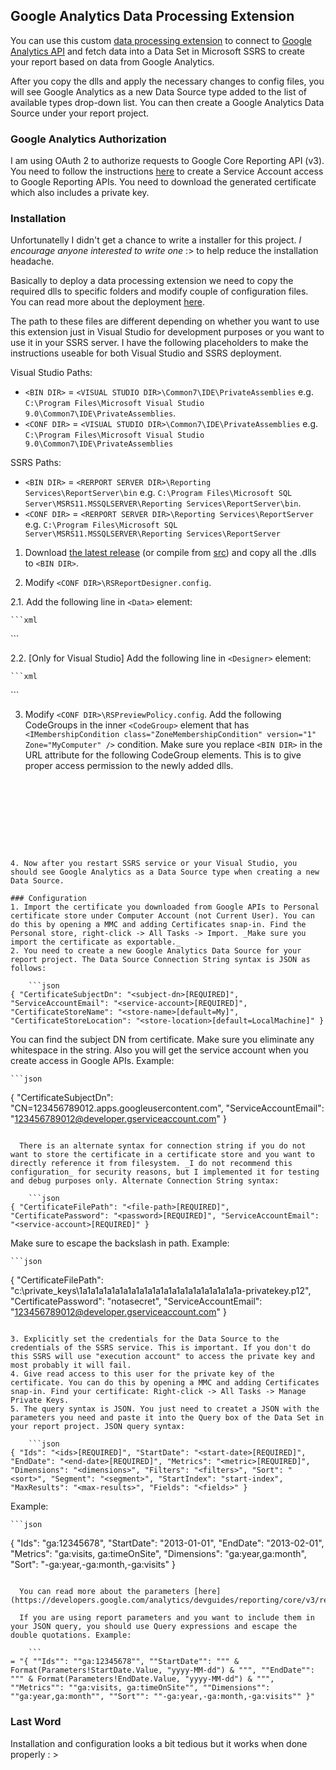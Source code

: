 ## Google Analytics Data Processing Extension

You can use this custom [data processing extension](http://msdn.microsoft.com/en-us/library/ms152816.aspx) to connect to [Google Analytics API](https://developers.google.com/analytics/devguides/) and fetch data into a Data Set in Microsoft SSRS to create your report based on data from Google Analytics.

After you copy the dlls and apply the necessary changes to config files, you will see Google Analytics as a new Data Source type added to the list of available types drop-down list. You can then create a Google Analytics Data Source under your report project.  

### Google Analytics Authorization
I am using OAuth 2 to authorize requests to Google Core Reporting API (v3). You need to follow the instructions [here](https://developers.google.com/analytics/devguides/reporting/core/v3/gdataAuthorization) to create a Service Account access to Google Reporting APIs. You need to download the generated certificate which also includes a private key.

### Installation

Unfortunatelly I didn't get a chance to write a installer for this project. *I encourage anyone interested to write one* :> to help reduce the installation headache.

Basically to deploy a data processing extension we need to copy the required dlls to specific folders and modify couple of configuration files. You can read more about the deployment [here](http://msdn.microsoft.com/en-us/library/ms155104.aspx).

The path to these files are different depending on whether you want to use this extension just in Visual Studio for development purposes or you want to use it in your SSRS server. I have the following placeholders to make the instructions useable for both Visual Studio and SSRS deployment.

Visual Studio Paths:
* ``<BIN DIR>`` = ``<VISUAL STUDIO DIR>\Common7\IDE\PrivateAssemblies`` e.g. ``C:\Program Files\Microsoft Visual Studio 9.0\Common7\IDE\PrivateAssemblies``.
* ``<CONF DIR>`` = ``<VISUAL STUDIO DIR>\Common7\IDE\PrivateAssemblies`` e.g. ``C:\Program Files\Microsoft Visual Studio 9.0\Common7\IDE\PrivateAssemblies``

SSRS Paths:
* ``<BIN DIR>`` = ``<RERPORT SERVER DIR>\Reporting Services\ReportServer\bin`` e.g. ``C:\Program Files\Microsoft SQL Server\MSRS11.MSSQLSERVER\Reporting Services\ReportServer\bin``.
* ``<CONF DIR>`` = ``<RERPORT SERVER DIR>\Reporting Services\ReportServer`` e.g. ``C:\Program Files\Microsoft SQL Server\MSRS11.MSSQLSERVER\Reporting Services\ReportServer``


1. Download [the latest release](https://github.com/farzadpanahi/GoogleAnalyticsDataProcessingExtension/releases) (or compile from [src](https://github.com/farzadpanahi/GoogleAnalyticsDataProcessingExtension/tree/master/src)) and copy all the .dlls to ``<BIN DIR>``.

2. Modify ``<CONF DIR>\RSReportDesigner.config``. 

  2.1. Add the following line in ``<Data>`` element:

    ```xml
<Extension Name="Google_Analytics" Type="GoogleAnalyticsDataProcessingExtension.DataProcessingExtension.GAConnection,  GoogleAnalyticsDataProcessingExtension" />
```

  2.2. [Only for Visual Studio] Add the following line in ``<Designer>`` element:

    ```xml
<Extension Name="Google_Analytics" Type="Microsoft.ReportingServices.QueryDesigners.GenericQueryDesigner, Microsoft.ReportingServices.QueryDesigners"/>
```

3. Modify ``<CONF DIR>\RSPreviewPolicy.config``. Add the following CodeGroups in the inner ``<CodeGroup>`` element that has ``<IMembershipCondition class="ZoneMembershipCondition" version="1" Zone="MyComputer" />`` condition. Make sure you replace ``<BIN DIR>`` in the URL attribute for the following CodeGroup elements. This is to give proper access permission to the newly added dlls.

    ```xml
<CodeGroup 
  class="UnionCodeGroup" 
	version="1" 
	PermissionSetName="FullTrust" 
	Name="Google_AnalyticsCodeGroup1"
		Description="Code group for my Google Analytics data processing extension">
		<IMembershipCondition 
		class="UrlMembershipCondition" 
		version="1" 
		Url="<BIN DIR>\DotNetOpenAuth.dll"
		/> 
</CodeGroup>		
<CodeGroup 
	class="UnionCodeGroup" 
	version="1" 
	PermissionSetName="FullTrust" 
	Name="Google_AnalyticsCodeGroup2"
		Description="Code group for my Google Analytics data processing extension">
		<IMembershipCondition 
		class="UrlMembershipCondition" 
		version="1" 
		Url="<BIN DIR>\Google.Apis.Analytics.v3.dll"
		/> 
</CodeGroup>	
<CodeGroup 
	class="UnionCodeGroup" 
	version="1" 
	PermissionSetName="FullTrust" 
	Name="Google_AnalyticsCodeGroup3"
		Description="Code group for my Google Analytics data processing extension">
		<IMembershipCondition 
		class="UrlMembershipCondition" 
		version="1" 
		Url="<BIN DIR>\Google.Apis.Authentication.OAuth2.dll"
		/> 
</CodeGroup>	
<CodeGroup 
	class="UnionCodeGroup" 
	version="1" 
	PermissionSetName="FullTrust" 
	Name="Google_AnalyticsCodeGroup4"
		Description="Code group for my Google Analytics data processing extension">
		<IMembershipCondition 
		class="UrlMembershipCondition" 
		version="1" 
		Url="<BIN DIR>\Google.Apis.dll"
		/> 
</CodeGroup>	
<CodeGroup 
	class="UnionCodeGroup" 
	version="1" 
	PermissionSetName="FullTrust" 
	Name="Google_AnalyticsCodeGroup5"
		Description="Code group for my Google Analytics data processing extension">
		<IMembershipCondition 
		class="UrlMembershipCondition" 
		version="1" 
		Url="<BIN DIR>\GoogleAnalyticsDataProcessingExtension.dll"
		/> 
</CodeGroup>	
<CodeGroup 
	class="UnionCodeGroup" 
	version="1" 
	PermissionSetName="FullTrust" 
	Name="Google_AnalyticsCodeGroup6"
		Description="Code group for my Google Analytics data processing extension">
		<IMembershipCondition 
		class="UrlMembershipCondition" 
		version="1" 
		Url="<BIN DIR>\Newtonsoft.Json.Net35.dll"
		/> 
</CodeGroup>				  
```

4. Now after you restart SSRS service or your Visual Studio, you should see Google Analytics as a Data Source type when creating a new Data Source.

### Configuration
1. Import the certificate you downloaded from Google APIs to Personal certificate store under Computer Account (not Current User). You can do this by opening a MMC and adding Certificates snap-in. Find the Personal store, right-click -> All Tasks -> Import. _Make sure you import the certificate as exportable._
2. You need to create a new Google Analytics Data Source for your report project. The Data Source Connection String syntax is JSON as follows:

    ```json
{ "CertificateSubjectDn": "<subject-dn>[REQUIRED]", "ServiceAccountEmail": "<service-account>[REQUIRED]", "CertificateStoreName": "<store-name>[default=My]", "CertificateStoreLocation": "<store-location>[default=LocalMachine]" }
```

  You can find the subject DN from certificate. Make sure you eliminate any whitespace in the string. Also you will get the service account when you create access in Google APIs. Example:

    ```json
{ "CertificateSubjectDn": "CN=123456789012.apps.googleusercontent.com", "ServiceAccountEmail": "123456789012@developer.gserviceaccount.com" }
```

  There is an alternate syntax for connection string if you do not want to store the certificate in a certificate store and you want to directly reference it from filesystem. _I do not recommend this configuration_ for security reasons, but I implemented it for testing and debug purposes only. Alternate Connection String syntax:
  
    ```json
{ "CertificateFilePath": "<file-path>[REQUIRED]", "CertificatePassword": "<password>[REQUIRED]", "ServiceAccountEmail": "<service-account>[REQUIRED]" }
```

  Make sure to escape the backslash in path. Example:
  
    ```json
{ "CertificateFilePath": "c:\\private_keys\\1a1a1a1a1a1a1a1a1a1a1a1a1a1a1a1a1a1a1a1a-privatekey.p12", "CertificatePassword": "notasecret", "ServiceAccountEmail": "123456789012@developer.gserviceaccount.com" }
```
  
3. Explicitly set the credentials for the Data Source to the credentials of the SSRS service. This is important. If you don't do this SSRS will use "execution account" to access the private key and most probably it will fail.
4. Give read access to this user for the private key of the certificate. You can do this by opening a MMC and adding Certificates snap-in. Find your certificate: Right-click -> All Tasks -> Manage Private Keys.
5. The query syntax is JSON. You just need to createt a JSON with the parameters you need and paste it into the Query box of the Data Set in your report project. JSON query syntax:

    ```json
{ "Ids": "<ids>[REQUIRED]", "StartDate": "<start-date>[REQUIRED]", "EndDate": "<end-date>[REQUIRED]", "Metrics": "<metric>[REQUIRED]", "Dimensions": "<dimensions>", "Filters": "<filters>", "Sort": "<sort>", "Segment": "<segment>", "StartIndex": "start-index", "MaxResults": "<max-results>", "Fields": "<fields>" }
```

  Example:

    ```json
{ "Ids": "ga:12345678", "StartDate": "2013-01-01", "EndDate": "2013-02-01", "Metrics": "ga:visits, ga:timeOnSite", "Dimensions": "ga:year,ga:month", "Sort": "-ga:year,-ga:month,-ga:visits" }
```
  
  You can read more about the parameters [here](https://developers.google.com/analytics/devguides/reporting/core/v3/reference).
  
  If you are using report parameters and you want to include them in your JSON query, you should use Query expressions and escape the double quotations. Example:
  
    ```
= "{ ""Ids"": ""ga:12345678"", ""StartDate"": """ & Format(Parameters!StartDate.Value, "yyyy-MM-dd") & """, ""EndDate"": """ & Format(Parameters!EndDate.Value, "yyyy-MM-dd") & """, ""Metrics"": ""ga:visits, ga:timeOnSite"", ""Dimensions"": ""ga:year,ga:month"", ""Sort"": ""-ga:year,-ga:month,-ga:visits"" }"
```

### Last Word
Installation and configuration looks a bit tedious but it works when done properly : >
